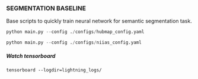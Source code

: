 ### SEGMENTATION BASELINE

Base scripts to quickly train neural network for semantic segmentation task.

```python
python main.py --config ./configs/hubmap_config.yaml
```

```python
python main.py --config ./configs/niias_config.yaml
```

##### Watch tensorboard

```pyhton
tensorboard --logdir=lightning_logs/
```